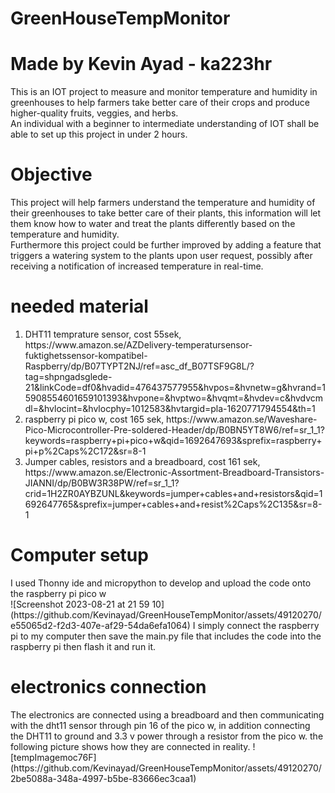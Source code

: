 # GreenHouseTempMonitor
<h1>Made by Kevin Ayad - ka223hr<br></h1>
This is an IOT project to measure and monitor temperature and humidity in greenhouses to help farmers take better care of their crops and produce higher-quality fruits, veggies, and herbs.
<br>An individual with a beginner to intermediate understanding of IOT shall be able to set up this project in under 2 hours.
<h1>Objective</h1>
This project will help farmers understand the temperature and humidity of their greenhouses to take better care of their plants, this information will let them know how to water and treat the plants differently based on the temperature and humidity.<br> Furthermore this project could be further improved by adding a feature that triggers a watering system to the plants upon user request, possibly after receiving a notification of increased temperature in real-time.<br>
<h1>needed material</h1>
<ol>
  <li>DHT11 temprature sensor, cost 55sek, https://www.amazon.se/AZDelivery-temperatursensor-fuktighetssensor-kompatibel-Raspberry/dp/B07TYPT2NJ/ref=asc_df_B07TSF9G8L/?tag=shpngadsglede-21&linkCode=df0&hvadid=476437577955&hvpos=&hvnetw=g&hvrand=15908554601659101393&hvpone=&hvptwo=&hvqmt=&hvdev=c&hvdvcmdl=&hvlocint=&hvlocphy=1012583&hvtargid=pla-1620771794554&th=1</li>
  <li>raspberry pi pico w, cost 165 sek, https://www.amazon.se/Waveshare-Pico-Microcontroller-Pre-soldered-Header/dp/B0BN5YT8W6/ref=sr_1_1?keywords=raspberry+pi+pico+w&qid=1692647693&sprefix=raspberry+pi+p%2Caps%2C172&sr=8-1</li>
  <li>Jumper cables, resistors and a breadboard, cost 161 sek, https://www.amazon.se/Electronic-Assortment-Breadboard-Transistors-JIANNI/dp/B0BW3R38PW/ref=sr_1_1?crid=1H2ZR0AYBZUNL&keywords=jumper+cables+and+resistors&qid=1692647765&sprefix=jumper+cables+and+resist%2Caps%2C135&sr=8-1</li>
</ol>

<h1>Computer setup</h1>
I used Thonny ide and micropython to develop and upload the code onto the raspberry pi pico w<br>
![Screenshot 2023-08-21 at 21 59 10](https://github.com/Kevinayad/GreenHouseTempMonitor/assets/49120270/e55065d2-f2d3-407e-af29-54da6efa1064)
I simply connect the raspberry pi to my computer then save the main.py file that includes the code into the raspberry pi then flash it and run it.

<h1>electronics connection</h1>
The electronics are connected using a breadboard and then communicating with the dht11 sensor through pin 16 of the pico w, in addition connecting the DHT11 to ground and 3.3 v power through a resistor from the pico w.
the following picture shows how they are connected in reality.
![tempImagemoc76F](https://github.com/Kevinayad/GreenHouseTempMonitor/assets/49120270/2be5088a-348a-4997-b5be-83666ec3caa1)

<h1></h1>







